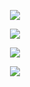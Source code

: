 <p align="center"><img src="https://i.ibb.co/7yCGBWd/20200221-135337-picsay.jpg"></p>

</p><p align="center"><img src="https://img.shields.io/badge/PHP-7.4.2-blue"></p><p align="center"><img src="https://img.shields.io/badge/python-3.8.0-green"><p align="center"><img src="https://img.shields.io/badge/python-2.7.17-orange"></p>
